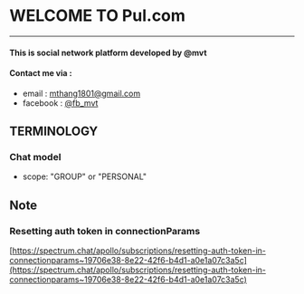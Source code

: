 # WELCOME TO Pul.com

---

#### This is social network platform developed by @mvt

#### Contact me via :

- email : mthang1801@gmail.com
- facebook : [@fb_mvt](https://www.facebook.com/mvt.dev)

## TERMINOLOGY

### Chat model

- scope: "GROUP" or "PERSONAL"

## Note 

### Resetting auth token in connectionParams

[https://spectrum.chat/apollo/subscriptions/resetting-auth-token-in-connectionparams~19706e38-8e22-42f6-b4d1-a0e1a07c3a5c](https://spectrum.chat/apollo/subscriptions/resetting-auth-token-in-connectionparams~19706e38-8e22-42f6-b4d1-a0e1a07c3a5c)